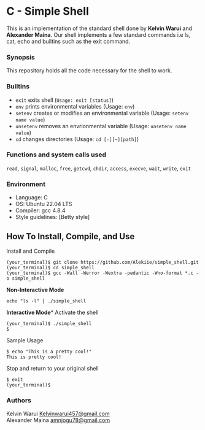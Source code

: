 # C - Simple Shell

This is an implementation of the standard shell done by <strong>Kelvin Warui</strong> and <strong>Alexander Maina</strong>. Our shell implements a few standard commands i.e ls, cat, echo and builtins such as the exit command.

### Synopsis
This repository holds all the code necessary for the shell to work.

### Builtins
* ```exit``` exits shell (```Usage: exit [status]```)
* ```env``` prints environmental variables (Usage: ```env```)
* ```setenv``` creates or modifies an environmental variable (Usage: ```setenv name value```)
* ```unsetenv``` removes an envrionmental variable (Usage: ```unsetenv name value```)
* ```cd``` changes directories (Usage: ```cd [-][~][path]```)

### Functions and system calls used
```read```, ```signal```, ```malloc```, ```free```, ```getcwd```, ```chdir```, ```access```, ```execve```, ```wait```, ```write```,  ```exit```

### Environment
* Language: C
* OS: Ubuntu 22.04 LTS
* Compiler: gcc 4.8.4
* Style guidelines: [Betty style]

## How To Install, Compile, and Use
Install and Compile
```
(your_terminal)$ git clone https://github.com/Alekiie/simple_shell.git
(your_terminal)$ cd simple_shell
(your_terminal)$ gcc -Wall -Werror -Wextra -pedantic -Wno-format *.c -o simple_shell
```
**Non-Interactive Mode**
```
echo "ls -l" | ./simple_shell
```
**Interactive Mode***
Activate the shell
```
(your_terminal)$ ./simple_shell
$
```
Sample Usage
```
$ echo "This is a pretty cool!"
This is pretty cool!
```
Stop and return to your original shell
```
$ exit
(your_terminal)$
```

### Authors
Kelvin Warui  <Kelvinwarui457@gmail.com><br>
Alexander Maina <amnjogu78@gmail.com>
